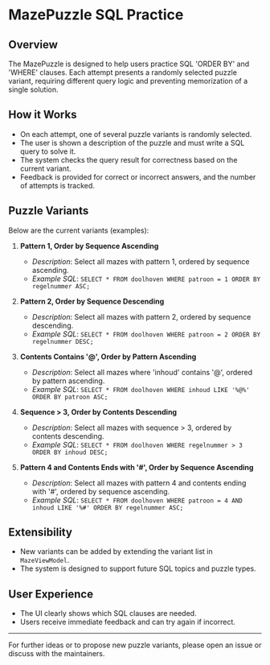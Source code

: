 # MazePuzzle SQL Practice

## Overview
The MazePuzzle is designed to help users practice SQL 'ORDER BY' and 'WHERE' clauses. Each attempt presents a randomly selected puzzle variant, requiring different query logic and preventing memorization of a single solution.

## How it Works
- On each attempt, one of several puzzle variants is randomly selected.
- The user is shown a description of the puzzle and must write a SQL query to solve it.
- The system checks the query result for correctness based on the current variant.
- Feedback is provided for correct or incorrect answers, and the number of attempts is tracked.

## Puzzle Variants
Below are the current variants (examples):

1. **Pattern 1, Order by Sequence Ascending**
   - _Description_: Select all mazes with pattern 1, ordered by sequence ascending.
   - _Example SQL_: `SELECT * FROM doolhoven WHERE patroon = 1 ORDER BY regelnummer ASC;`

2. **Pattern 2, Order by Sequence Descending**
   - _Description_: Select all mazes with pattern 2, ordered by sequence descending.
   - _Example SQL_: `SELECT * FROM doolhoven WHERE patroon = 2 ORDER BY regelnummer DESC;`

3. **Contents Contains '@', Order by Pattern Ascending**
   - _Description_: Select all mazes where 'inhoud' contains '@', ordered by pattern ascending.
   - _Example SQL_: `SELECT * FROM doolhoven WHERE inhoud LIKE '%@%' ORDER BY patroon ASC;`

4. **Sequence > 3, Order by Contents Descending**
   - _Description_: Select all mazes with sequence > 3, ordered by contents descending.
   - _Example SQL_: `SELECT * FROM doolhoven WHERE regelnummer > 3 ORDER BY inhoud DESC;`

5. **Pattern 4 and Contents Ends with '#', Order by Sequence Ascending**
   - _Description_: Select all mazes with pattern 4 and contents ending with '#', ordered by sequence ascending.
   - _Example SQL_: `SELECT * FROM doolhoven WHERE patroon = 4 AND inhoud LIKE '%#' ORDER BY regelnummer ASC;`

## Extensibility
- New variants can be added by extending the variant list in `MazeViewModel`.
- The system is designed to support future SQL topics and puzzle types.

## User Experience
- The UI clearly shows which SQL clauses are needed.
- Users receive immediate feedback and can try again if incorrect.

---
For further ideas or to propose new puzzle variants, please open an issue or discuss with the maintainers.
